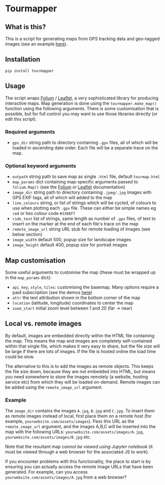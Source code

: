 # Tourmapper 

## What is this?

This is a script for generating maps from GPS tracking data and geo-tagged images (see an example [here](https://tomfrankkirk.github.io/tour_maps/tdf.html)). 

## Installation 

```
pip install tourmapper
```

## Usage 

The script wraps [Folium](http://python-visualization.github.io/folium/modules.html#module-folium.map) / [Leaflet](https://leafletjs.com/SlavaUkraini/reference.html), a very sophisticated library for producing interactive maps. Map generation is done using the `tourmapper.make_map()` function using the following arguments. There is some customisation that is possible, but for full control you may want to use those libraries directly (or edit this script). 

### Required arguments 

- `gps_dir` string path to directory containing `.gpx` files, all of which will be loaded in ascending date order. Each file will be a separate trace on the map. 

### Optional keyword arguments 
- `outpath` string path to save map as single `.html` file, default `tourmap.html`
- `map_params` dict containing map-specific arguments passed to `folium.Map()` (see the [Folium](http://python-visualization.github.io/folium/modules.html#module-folium.map) or [Leaflet](https://leafletjs.com/SlavaUkraini/reference.html) documentation)
- `image_dir` string path to directory containing `.jpeg/.jpg` images with GPS EXIF tags, all of which will added to the map
- `line_colours` string, or list of strings which will be cycled, of colours to use when plotting each `.gpx` file. These can either be simple names eg `red` or hex colour code `#3388ff`
- `ride_text` list of strings, same length as number of `.gpx` files, of text to insert on the marker at the end of each file's trace on the map 
- `remote_image_url` string URL stub for remote loading of images (see below section)
- `image_width` default 500, popup size for landscape images
- `image_height` default 400, popup size for portrait images 

## Map customisation 

Some useful arguments to customise the map (these must be wrapped up in the `map_params` dict): 

- `api_key`, `style`, `tiles`: customising the basemap. Many options require a paid subscription (see the demos [here](https://github.com/leaflet-extras/leaflet-providers))
- `attr` the text attribution shown in the bottom corner of the map 
- `location` (latitude, longitude) coordinates to center the map
- `zoom_start` initial zoom level between 1 and 20 (far -> near)

## Local vs. remote images 

By default, images are embedded directly within the HTML file containing the map. This means the map and images are completely self-contained within that single file, which makes it very easy to share, but the file size will be large if there are lots of images. If the file is hosted online the load time could be slow.  

The alternative to this is to add the images as remote objects. This keeps the file size down, because they are not embedded into HTML, but means you need somewhere to store the images remotely (a website, hosting service etc) from which they will be loaded on-demand. Remote images can be added using the `remote_image_url` argument. 

### Example
The `image_dir` contains the images `A.jpg`, `B.jpg` and `C.jpg`. To insert them as remote images instead of local, first place them on a remote host (for example, `yourwebsite.com/assets/images`). Pass this URL as the `remote_image_url` argument, and the images A,B,C will be inserted into the map with the following URLs: `yourwebsite.com/assets/images/A.jpg`, `yourwebsite.com/assets/images/B.jpg` etc. 

Note that the resultant map *cannot be viewed using Jupyter notebook* (it must be viewed through a web browser for the associated JS to work). 

If you encounter problems with this functionality, the place to start is by ensuring you can actually access the remote image URLs that have been generated. For example, can you access `yourwebsite.com/assets/images/A.jpg` from a web browser?
